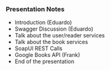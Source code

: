 ### Presentation Notes

- Introduction (Eduardo)
- Swagger Discussion (Eduardo)
- Talk about the  user/reader services
- Talk about the book services
- SoapUI REST Calls
- Google Books API (Frank)
- End of the presentation

